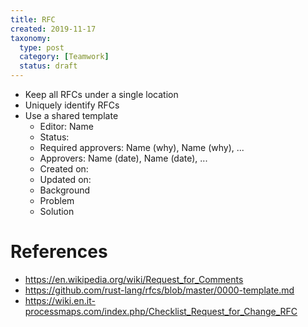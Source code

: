 ```yaml
---
title: RFC
created: 2019-11-17
taxonomy:
  type: post
  category: [Teamwork]
  status: draft
---
```


* Keep all RFCs under a single location
* Uniquely identify RFCs
* Use a shared template
	* Editor: Name <email>
	* Status:
	* Required approvers: Name <email> (why), Name <email> (why), ...
	* Approvers: Name <email> (date), Name <email> (date), ...
	* Created on: <date>
	* Updated on: <date>
	* Background
	* Problem
	* Solution

# References
* https://en.wikipedia.org/wiki/Request_for_Comments
* https://github.com/rust-lang/rfcs/blob/master/0000-template.md
* https://wiki.en.it-processmaps.com/index.php/Checklist_Request_for_Change_RFC
